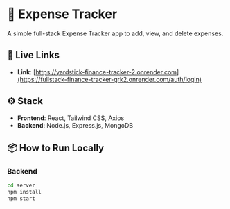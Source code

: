 # 💸 Expense Tracker

A simple full-stack Expense Tracker app to add, view, and delete expenses.

## 🔗 Live Links

- **Link**: [https://yardstick-finance-tracker-2.onrender.com](https://fullstack-finance-tracker-grk2.onrender.com/auth/login)


## ⚙️ Stack

- **Frontend**: React, Tailwind CSS, Axios
- **Backend**: Node.js, Express.js, MongoDB

## 📦 How to Run Locally

### Backend
```bash
cd server
npm install
npm start
